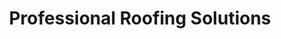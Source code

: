 ---
title: "Professional Roofing Solutions"
url: /savannah/professional-roofing-solutions/
shop: supermarket
---